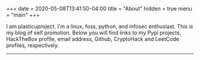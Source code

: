 +++
date = 2020-05-08T13:41:50-04:00
title = "About"
hidden = true
menu = "main"
+++

I am plasticuproject. I'm a linux, foss, python, and infosec enthusiast. This is my blog of self promotion. Below you will find links to my Pypi projects, HackTheBox profile, email address, Github, CryptoHack and LeetCode profiles, respectively.

***
